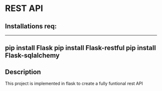 # REST API

## Installations req:
---
pip install Flask
pip install Flask-restful
pip install Flask-sqlalchemy
--- 

## Description
This project is implemented in flask to create a fully funtional rest API

